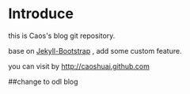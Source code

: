 #  Introduce

this is Caos's blog git repository.

base on [Jekyll-Bootstrap][] , add some custom feature.

you can visit by <http://caoshuai.github.com>



[Jekyll-Bootstrap]: <http://jekyllbootstrap.com> "Jekyll-Bootstrap"

##change to  odl blog